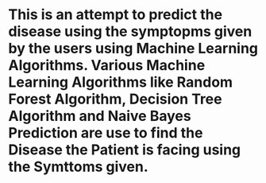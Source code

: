 # This is an attempt to predict the disease using the symptopms given by the users using Machine Learning Algorithms. Various Machine Learning Algorithms like Random Forest Algorithm, Decision Tree Algorithm and Naive Bayes Prediction are use to find the Disease the Patient is facing using the Symttoms given.
